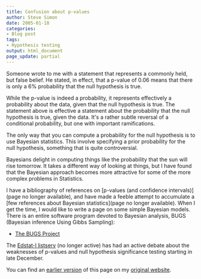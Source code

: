 ```yaml
---
title: Confusion about p-values
author: Steve Simon
date: 2005-01-18
categories:
- Blog post
tags:
- Hypothesis testing
output: html_document
page_update: partial
---
```


Someone wrote to me with a statement that represents a commonly held, but false belief. He stated, in effect, that a p-value of 0.06 means that there is only a 6% probability that the null hypothesis is true.

While the p-value is indeed a probability, it represents effectively a probability about the data, given that the null hypothesis is true. The statement above is effective a statement about the probability that the null hypothesis is true, given the data. It's a rather subtle reversal of a conditional probability, but one with important ramifications.

The only way that you can compute a probability for the null hypothesis is to use Bayesian statistics. This involve specifying a prior probability for the null hypothesis, something that is quite controversial.

Bayesians delight in computing things like the probability that the sun will rise tomorrow. It takes a different way of looking at things, but I have found that the Bayesian approach becomes more attractive for some of the more complex problems in Statistics.

I have a bibliography of references on [p-values (and confidence intervals)](page no longer available), and have made a feeble attempt to accumulate a [few references about Bayesian statistics](page no longer available). When I get the time, I would like to write a page on some simple Bayesian models. There is an entire software program devoted to Bayesian analysis, BUGS (Bayesian inference Using Gibbs Sampling):

- [The BUGS Project][bug1]

The [Edstat-l listserv][eds1] (no longer active) has had an active debate about the weaknesses of p-values and null hypothesis significance testing starting in late December.

You can find an [earlier version][sim1] of this page on my [original website][sim2].

[sim1]: http://www.pmean.com/05/ConfusionPvalues.html
[sim2]: http://www.pmean.com/original_site.html

[bug1]: https://www.mrc-bsu.cam.ac.uk/software/bugs/
[eds1]: http://www.lsoft.com/scripts/wl.exe?SL1=EDSTAT-L&H=LISTS.PSU.EDU


<!---

../library/pvalueci1.asp
../library/bayesian.asp

-->
